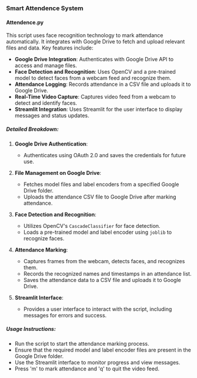 ### Smart Attendence System
#### Attendence.py

This script uses face recognition technology to mark attendance automatically. It integrates with Google Drive to fetch and upload relevant files and data. Key features include:

- **Google Drive Integration**: Authenticates with Google Drive API to access and manage files.
- **Face Detection and Recognition**: Uses OpenCV and a pre-trained model to detect faces from a webcam feed and recognize them.
- **Attendance Logging**: Records attendance in a CSV file and uploads it to Google Drive.
- **Real-Time Video Capture**: Captures video feed from a webcam to detect and identify faces.
- **Streamlit Integration**: Uses Streamlit for the user interface to display messages and status updates.

##### Detailed Breakdown:

1. **Google Drive Authentication**:
   - Authenticates using OAuth 2.0 and saves the credentials for future use.
   
2. **File Management on Google Drive**:
   - Fetches model files and label encoders from a specified Google Drive folder.
   - Uploads the attendance CSV file to Google Drive after marking attendance.

3. **Face Detection and Recognition**:
   - Utilizes OpenCV's `CascadeClassifier` for face detection.
   - Loads a pre-trained model and label encoder using `joblib` to recognize faces.

4. **Attendance Marking**:
   - Captures frames from the webcam, detects faces, and recognizes them.
   - Records the recognized names and timestamps in an attendance list.
   - Saves the attendance data to a CSV file and uploads it to Google Drive.

5. **Streamlit Interface**:
   - Provides a user interface to interact with the script, including messages for errors and success.

##### Usage Instructions:

- Run the script to start the attendance marking process.
- Ensure that the required model and label encoder files are present in the Google Drive folder.
- Use the Streamlit interface to monitor progress and view messages.
- Press 'm' to mark attendance and 'q' to quit the video feed.

